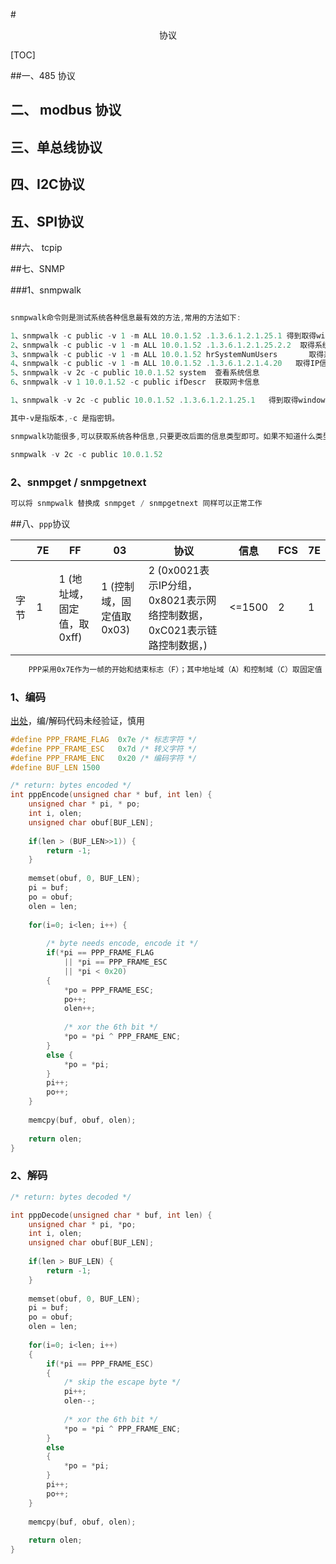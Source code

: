 #<center>协议</center>

[TOC]

##一、485 协议



## 二、 modbus 协议



## 三、单总线协议



## 四、I2C协议



## 五、SPI协议



##六、 tcpip 



##七、SNMP

###1、snmpwalk

```powershell

snmpwalk命令则是测试系统各种信息最有效的方法,常用的方法如下:

1、snmpwalk -c public -v 1 -m ALL 10.0.1.52 .1.3.6.1.2.1.25.1 得到取得windows端的系统进程用户数等
2、snmpwalk -c public -v 1 -m ALL 10.0.1.52 .1.3.6.1.2.1.25.2.2  取得系统总内存
3、snmpwalk -c public -v 1 -m ALL 10.0.1.52 hrSystemNumUsers       取得系统用户数
4、snmpwalk -c public -v 1 -m ALL 10.0.1.52 .1.3.6.1.2.1.4.20   取得IP信息
5、snmpwalk -v 2c -c public 10.0.1.52 system  查看系统信息
6、snmpwalk -v 1 10.0.1.52 -c public ifDescr  获取网卡信息

1、snmpwalk -v 2c -c public 10.0.1.52 .1.3.6.1.2.1.25.1   得到取得windows端的系统进程用户数等

其中-v是指版本,-c 是指密钥。

snmpwalk功能很多,可以获取系统各种信息,只要更改后面的信息类型即可。如果不知道什么类型,也可以不指定,这样所有系统信息都获取到:

snmpwalk -v 2c -c public 10.0.1.52
```

### 2、snmpget / snmpgetnext

```powershell
可以将 snmpwalk 替换成 snmpget / snmpgetnext 同样可以正常工作
```



##八、`ppp`协议

|      | 7E   | FF                         | 03                       | 协议                                                         | 信息   | FCS  | 7E   |
| ---- | ---- | -------------------------- | ------------------------ | ------------------------------------------------------------ | ------ | ---- | ---- |
| 字节 | 1    | 1 (地址域，固定值，取0xff) | 1 (控制域，固定值取0x03) | 2 (0x0021表示IP分组，0x8021表示网络控制数据，0xC021表示链路控制数据，) | <=1500 | 2    | 1    |

```powershell
    PPP采用0x7E作为一帧的开始和结束标志（F）；其中地址域（A）和控制域（C）取固定值（A=FFH，C=03H） ；协议域（两个字节）取0021H表示IP分组，取8021H表示网络控制数据，取C021H表示链路控制数据；帧校验域（FCS）也为两个字节，它用于对信息域的校验。若信息域中出现7EH，则转换为（7DH，5EH）两个字符。当信息域出现7DH时，则转换为（7DH，5DH）。当信息流中出现ASCII码的控制字符（即小于20H），即在该字符前加入一个7DH字符。
```

### 1、编码

[出处](https://blog.csdn.net/wangxg_7520/article/details/2488491)，编/解码代码未经验证，慎用

```c
#define PPP_FRAME_FLAG  0x7e /* 标志字符 */
#define PPP_FRAME_ESC   0x7d /* 转义字符 */
#define PPP_FRAME_ENC   0x20 /* 编码字符 */
#define BUF_LEN 1500

/* return: bytes encoded */
int pppEncode(unsigned char * buf, int len) {
	unsigned char * pi, * po;
	int i, olen;
	unsigned char obuf[BUF_LEN];
	
	if(len > (BUF_LEN>>1)) {
		return -1;
	}
	
	memset(obuf, 0, BUF_LEN);
	pi = buf;
	po = obuf;
	olen = len;
	
	for(i=0; i<len; i++) {
	
		/* byte needs encode, encode it */
		if(*pi == PPP_FRAME_FLAG
			|| *pi == PPP_FRAME_ESC
			|| *pi < 0x20) 
		{
			*po = PPP_FRAME_ESC;
			po++;
			olen++;
			
			/* xor the 6th bit */
			*po = *pi ^ PPP_FRAME_ENC;
		}
		else {
			*po = *pi;
		}
		pi++;
		po++;
	}
	
	memcpy(buf, obuf, olen);
	
	return olen;
}
```

### 2、解码

```c
/* return: bytes decoded */

int pppDecode(unsigned char * buf, int len) {
	unsigned char * pi, *po;
	int i, olen;
	unsigned char obuf[BUF_LEN];
	
	if(len > BUF_LEN) {
		return -1;
	}
	
	memset(obuf, 0, BUF_LEN);
	pi = buf;
	po = obuf;
	olen = len;
	
	for(i=0; i<len; i++)
	{
		if(*pi == PPP_FRAME_ESC)
		{
			/* skip the escape byte */
			pi++;
			olen--;
			
			/* xor the 6th bit */
			*po = *pi ^ PPP_FRAME_ENC;
		}
		else
		{
			*po = *pi;
		}
		pi++;
		po++;
	}
	
	memcpy(buf, obuf, olen);
	
	return olen;
}
```






